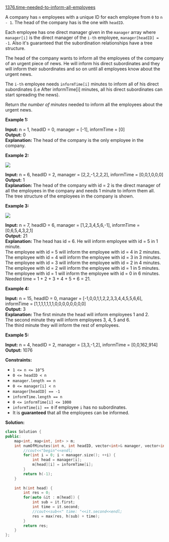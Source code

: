 [1376.time-needed-to-inform-all-employees](https://leetcode.com/problems/time-needed-to-inform-all-employees/)  

A company has `n` employees with a unique ID for each employee from `0` to `n - 1`. The head of the company has is the one with `headID`.

Each employee has one direct manager given in the `manager` array where `manager[i]` is the direct manager of the `i-th` employee, `manager[headID] = -1`. Also it's guaranteed that the subordination relationships have a tree structure.

The head of the company wants to inform all the employees of the company of an urgent piece of news. He will inform his direct subordinates and they will inform their subordinates and so on until all employees know about the urgent news.

The `i-th` employee needs `informTime[i]` minutes to inform all of his direct subordinates (i.e After informTime\[i\] minutes, all his direct subordinates can start spreading the news).

Return _the number of minutes_ needed to inform all the employees about the urgent news.

**Example 1:**

  
**Input:** n = 1, headID = 0, manager = \[-1\], informTime = \[0\]  
**Output:** 0  
**Explanation:** The head of the company is the only employee in the company.  

**Example 2:**

![](https://assets.leetcode.com/uploads/2020/02/27/graph.png)

  
**Input:** n = 6, headID = 2, manager = \[2,2,-1,2,2,2\], informTime = \[0,0,1,0,0,0\]  
**Output:** 1  
**Explanation:** The head of the company with id = 2 is the direct manager of all the employees in the company and needs 1 minute to inform them all.  
The tree structure of the employees in the company is shown.  

**Example 3:**

![](https://assets.leetcode.com/uploads/2020/02/28/1730_example_3_5.PNG)

  
**Input:** n = 7, headID = 6, manager = \[1,2,3,4,5,6,-1\], informTime = \[0,6,5,4,3,2,1\]  
**Output:** 21  
**Explanation:** The head has id = 6. He will inform employee with id = 5 in 1 minute.  
The employee with id = 5 will inform the employee with id = 4 in 2 minutes.  
The employee with id = 4 will inform the employee with id = 3 in 3 minutes.  
The employee with id = 3 will inform the employee with id = 2 in 4 minutes.  
The employee with id = 2 will inform the employee with id = 1 in 5 minutes.  
The employee with id = 1 will inform the employee with id = 0 in 6 minutes.  
Needed time = 1 + 2 + 3 + 4 + 5 + 6 = 21.  

**Example 4:**

  
**Input:** n = 15, headID = 0, manager = \[-1,0,0,1,1,2,2,3,3,4,4,5,5,6,6\], informTime = \[1,1,1,1,1,1,1,0,0,0,0,0,0,0,0\]  
**Output:** 3  
**Explanation:** The first minute the head will inform employees 1 and 2.  
The second minute they will inform employees 3, 4, 5 and 6.  
The third minute they will inform the rest of employees.  

**Example 5:**

  
**Input:** n = 4, headID = 2, manager = \[3,3,-1,2\], informTime = \[0,0,162,914\]  
**Output:** 1076  

**Constraints:**

*   `1 <= n <= 10^5`
*   `0 <= headID < n`
*   `manager.length == n`
*   `0 <= manager[i] < n`
*   `manager[headID] == -1`
*   `informTime.length == n`
*   `0 <= informTime[i] <= 1000`
*   `informTime[i] == 0` if employee `i` has no subordinates.
*   It is **guaranteed** that all the employees can be informed.  



**Solution:**  

```cpp
class Solution {
public:
    map<int, map<int, int> > m;
    int numOfMinutes(int n, int headID, vector<int>& manager, vector<int>& informTime) {
        //cout<<"begin"<<endl;
        for(int i = 0; i < manager.size(); ++i) {
            int head = manager[i];
            m[head][i] = informTime[i];
        }
        return h(-1);
    }
    
    int h(int head) {
        int res = 0;
        for(auto &it : m[head]) {
            int sub = it.first;
            int time = it.second;
            //cout<<sub<<" time: "<<it.second<<endl;
            res = max(res, h(sub) + time);
        }
        return res;
    }
};
```
      